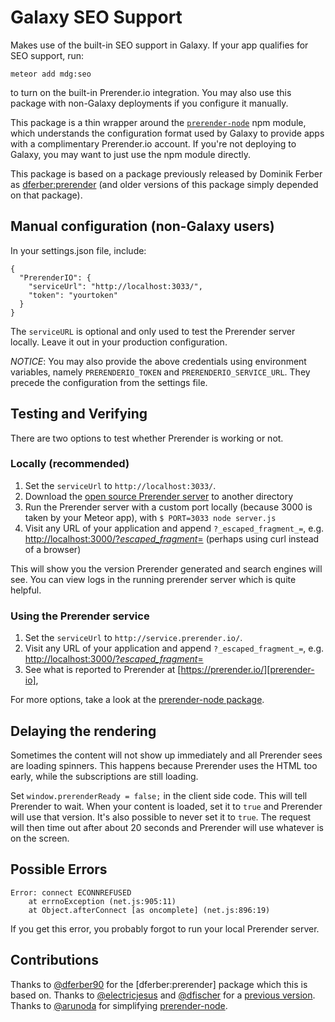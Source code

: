 Galaxy SEO Support
===

Makes use of the built-in SEO support in Galaxy. If your app qualifies for SEO support, run:

`meteor add mdg:seo`

to turn on the built-in Prerender.io integration.  You may also use this package with non-Galaxy deployments if you configure it manually.

This package is a thin wrapper around the [`prerender-node`](https://www.npmjs.com/package/prerender-node) npm module, which understands the configuration format used by Galaxy to provide apps with a complimentary Prerender.io account.  If you're not deploying to Galaxy, you may want to just use the npm module directly.

This package is based on a package previously released by Dominik Ferber as [dferber:prerender](https://github.com/dferber90/meteor-prerender/) (and older versions of this package simply depended on that package).

## Manual configuration (non-Galaxy users)

In your settings.json file, include:

```
{
  "PrerenderIO": {
    "serviceUrl": "http://localhost:3033/",
    "token": "yourtoken"
  }
}
```

The `serviceURL` is optional and only used to test the Prerender server locally.
Leave it out in your production configuration.

*NOTICE*: You may also provide the above credentials using environment variables, namely `PRERENDERIO_TOKEN` and `PRERENDERIO_SERVICE_URL`. They precede the configuration from the settings file.

## Testing and Verifying
There are two options to test whether Prerender is working or not.

### Locally (recommended)

1. Set the `serviceUrl` to `http://localhost:3033/`.
2. Download the [open source Prerender server](https://prerender.io/documentation/test-it) to another directory
3. Run the Prerender server with a custom port locally (because 3000 is taken by your Meteor app), with `$ PORT=3033 node server.js`
4. Visit any URL of your application and append `?_escaped_fragment_=`, e.g. [http://localhost:3000/?_escaped_fragment_=](http://localhost:3000/?_escaped_fragment_=) (perhaps using curl instead of a browser)

This will show you the version Prerender generated and search engines will see.
You can view logs in the running prerender server which is quite helpful.


### Using the Prerender service

1. Set the `serviceUrl` to `http://service.prerender.io/`.
2. Visit any URL of your application and append `?_escaped_fragment_=`, e.g. [http://localhost:3000/?_escaped_fragment_=](http://localhost:3000/?_escaped_fragment_=)
3. See what is reported to Prerender at [https://prerender.io/][prerender-io],

For more options, take a look at the [prerender-node package][prerender-node].


## Delaying the rendering

Sometimes the content will not show up immediately and all Prerender sees are loading spinners.
This happens because Prerender uses the HTML too early, while the subscriptions are still loading.

Set `window.prerenderReady = false;` in the client side code. This will tell Prerender to wait.
When your content is loaded, set it to `true` and Prerender will use that version.
It's also possible to never set it to `true`.
The request will then time out after about 20 seconds and Prerender will use whatever is on the screen.

## Possible Errors

```
Error: connect ECONNREFUSED
    at errnoException (net.js:905:11)
    at Object.afterConnect [as oncomplete] (net.js:896:19)
```
If you get this error, you probably forgot to run your local Prerender server.

## Contributions

Thanks to [@dferber90](https://github.com/dferber90) for the [dferber:prerender] package which this is based on.
Thanks to [@electricjesus](https://github.com/electricjesus) and [@dfischer][dfischer] for a [previous version](https://github.com/dfischer/meteor-prerenderio).
Thanks to [@arunoda](https://github.com/arunoda) for simplifying [prerender-node][prerender-node].

[prerender-node]: https://github.com/prerender/prerender-node
[prerender-io]: https://prerender.io/
[dfischer]: https://github.com/dfischer


